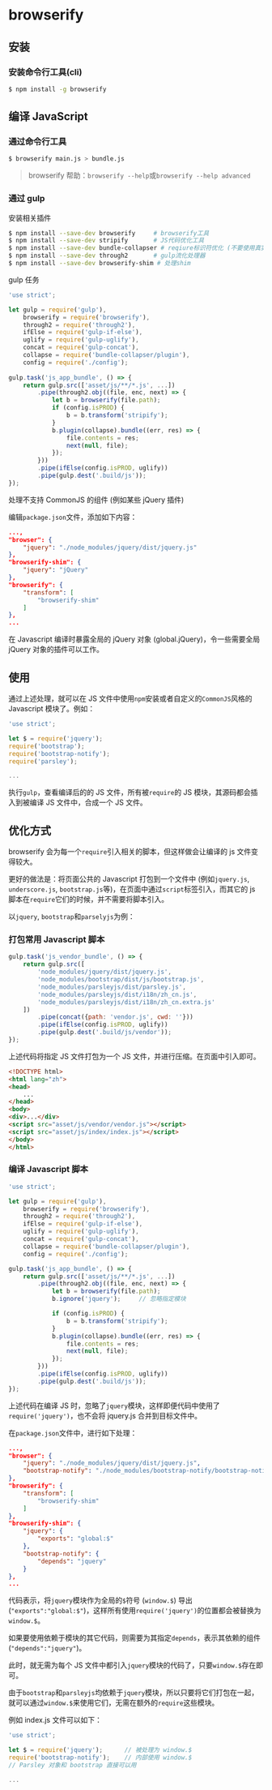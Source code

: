 
browserify
===

## 安装

### 安装命令行工具(cli)

```sh
$ npm install -g browserify
```

## 编译 JavaScript

### 通过命令行工具

```sh
$ browserify main.js > bundle.js
```

> browserify 帮助：`browserify --help`或`browserify --help advanced`

### 通过 gulp

安装相关插件

```sh
$ npm install --save-dev browserify		# browserify工具
$ npm install --save-dev stripify		# JS代码优化工具
$ npm install --save-dev bundle-collapser # reqiure标识符优化 (不要使用真实文件名)
$ npm install --save-dev through2		# gulp流化处理器
$ npm install --save-dev browserify-shim # 处理shim
```

gulp 任务

```javascript
'use strict';

let gulp = require('gulp'),
    browserify = require('browserify'),
    through2 = require('through2'),
    ifElse = require('gulp-if-else'),
    uglify = require('gulp-uglify'),
    concat = require('gulp-concat'),
    collapse = require('bundle-collapser/plugin'),
    config = require('./config');
    
gulp.task('js_app_bundle', () => {
    return gulp.src(['asset/js/**/*.js', ...])
        .pipe(through2.obj((file, enc, next) => {
            let b = browserify(file.path);
            if (config.isPROD) {
                b = b.transform('stripify');
            }
            b.plugin(collapse).bundle((err, res) => {
                file.contents = res;
                next(null, file);
            });
        }))
        .pipe(ifElse(config.isPROD, uglify))
        .pipe(gulp.dest('.build/js'));
});
```

处理不支持 CommonJS 的组件 (例如某些 jQuery 插件)

编辑`package.json`文件，添加如下内容：

```json
...,
"browser": {
	"jquery": "./node_modules/jquery/dist/jquery.js"
},
"browserify-shim": {
	"jquery": "jQuery"
},
"browserify": {
	"transform": [
  		"browserify-shim"
	]
},
...
```

在 Javascript 编译时暴露全局的 jQuery 对象 (global.jQuery)，令一些需要全局 jQuery 对象的插件可以工作。

## 使用

通过上述处理，就可以在 JS 文件中使用`npm`安装或者自定义的`CommonJS`风格的 Javascript 模块了。例如：

```javascript
'use strict';

let $ = require('jquery');
require('bootstrap');
require('bootstrap-notify');
require('parsley');

...
```

执行`gulp`，查看编译后的的 JS 文件，所有被`require`的 JS 模块，其源码都会插入到被编译 JS 文件中，合成一个 JS 文件。

## 优化方式

browserify 会为每一个`require`引入相关的脚本，但这样做会让编译的 js 文件变得较大。

更好的做法是：将页面公共的 Javascript 打包到一个文件中 (例如`jquery.js`, `underscore.js`, `bootstrap.js`等)，在页面中通过`script`标签引入，而其它的 js 脚本在`require`它们的时候，并不需要将脚本引入。

以`jquery`, `bootstrap`和`parselyjs`为例：

### 打包常用 Javascript 脚本

```javascript
gulp.task('js_vendor_bundle', () => {
    return gulp.src([
        'node_modules/jquery/dist/jquery.js',
        'node_modules/bootstrap/dist/js/bootstrap.js',
        'node_modules/parsleyjs/dist/parsley.js',
        'node_modules/parsleyjs/dist/i18n/zh_cn.js',
        'node_modules/parsleyjs/dist/i18n/zh_cn.extra.js'
    ])
        .pipe(concat({path: 'vendor.js', cwd: ''}))
        .pipe(ifElse(config.isPROD, uglify))
        .pipe(gulp.dest('.build/js/vendor'));
});
```

上述代码将指定 JS 文件打包为一个 JS 文件，并进行压缩。在页面中引入即可。

```html
<!DOCTYPE html>
<html lang="zh">
<head>
	...
</head>
<body>
<div>...</div>
<script src="asset/js/vendor/vendor.js"></script>
<script src="asset/js/index/index.js"></script>
</body>
</html>
```



### 编译 Javascript 脚本

```javascript
'use strict';

let gulp = require('gulp'),
    browserify = require('browserify'),
    through2 = require('through2'),
    ifElse = require('gulp-if-else'),
    uglify = require('gulp-uglify'),
    concat = require('gulp-concat'),
    collapse = require('bundle-collapser/plugin'),
    config = require('./config');

gulp.task('js_app_bundle', () => {
    return gulp.src(['asset/js/**/*.js', ...])
        .pipe(through2.obj((file, enc, next) => {
            let b = browserify(file.path);
            b.ignore('jquery');		// 忽略指定模块

            if (config.isPROD) {
                b = b.transform('stripify');
            }
            b.plugin(collapse).bundle((err, res) => {
                file.contents = res;
                next(null, file);
            });
        }))
        .pipe(ifElse(config.isPROD, uglify))
        .pipe(gulp.dest('.build/js'));
});
```

上述代码在编译 JS 时，忽略了`jquery`模块，这样即便代码中使用了`require('jquery')`，也不会将 jquery.js 合并到目标文件中。

在`package.json`文件中，进行如下处理：

```json
...,
"browser": {
    "jquery": "./node_modules/jquery/dist/jquery.js",
    "bootstrap-notify": "./node_modules/bootstrap-notify/bootstrap-notify.js"
},
"browserify": {
    "transform": [
        "browserify-shim"
    ]
},
"browserify-shim": {
    "jquery": {
        "exports": "global:$"
    },
    "bootstrap-notify": {
        "depends": "jquery"
    }
},
...
```

代码表示，将`jquery`模块作为全局的`$`符号 (`window.$`) 导出 (`"exports":"global:$"`)，这样所有使用`require('jquery')`的位置都会被替换为`window.$`。

如果要使用依赖于模块的其它代码，则需要为其指定`depends`，表示其依赖的组件 (`"depends":"jquery"`)。

此时，就无需为每个 JS 文件中都引入`jquery`模块的代码了，只要`window.$`存在即可。

由于`bootstrap`和`parsleyjs`均依赖于`jquery`模块，所以只要将它们打包在一起，就可以通过`window.$`来使用它们，无需在额外的`require`这些模块。

例如 index.js 文件可以如下：

```javascript
'use strict';

let $ = require('jquery');		// 被处理为 window.$
require('bootstrap-notify');	// 内部使用 window.$
// Parsley 对象和 bootstrap 直接可以用

...
```

